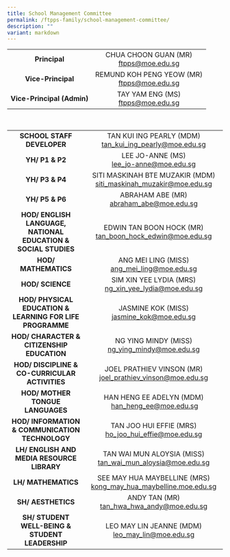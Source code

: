 ```yaml
---
title: School Management Committee
permalink: /ftpps-family/school-management-committee/
description: ""
variant: markdown
---
```

|  |  |
|:---:|:---:|
| **Principal** | CHUA CHOON GUAN (MR)<br>[ftpps@moe.edu.sg](mailto:ftpps@moe.edu.sg) |
| **Vice-Principal** | REMUND KOH PENG YEOW (MR) <br>[ftpps@moe.edu.sg](mailto:ftpps@moe.edu.sg) |
| **Vice-Principal (Admin)** | TAY YAM ENG (MS) <br>[ftpps@moe.edu.sg](mailto:ftpps@moe.edu.sg) |

<br>

|  |  |
| :---: | :---: |
| **SCHOOL STAFF DEVELOPER** | TAN KUI ING PEARLY (MDM)<br>[tan\_kui\_ing\_pearly@moe.edu.sg](mailto:tan_kui_ing_pearly@moe.edu.sg)  |
|  **YH/ P1 &amp; P2** |  LEE JO-ANNE (MS)<br>[lee\_jo-anne@moe.edu.sg](mailto:lee_jo-anne@moe.edu.sg) |
| **YH/ P3 &amp; P4** | SITI MASKINAH BTE MUZAKIR (MDM)    [siti\_maskinah\_muzakir@moe.edu.sg](mailto:siti_maskinah_muzakir@moe.edu.sg) |
| **YH/ P5 &amp; P6** | ABRAHAM ABE (MR)<br>[abraham\_abe@moe.edu.sg](mailto:abraham_abe@moe.edu.sg) |
| **HOD/ ENGLISH LANGUAGE, NATIONAL EDUCATION &amp; SOCIAL STUDIES** | EDWIN TAN BOON HOCK (MR)<br>[tan\_boon\_hock\_edwin@moe.edu.sg](http://tan_boon_hock_edwin@moe.edu.sg/)   |
| **HOD/ MATHEMATICS** | ANG MEI LING (MISS)<br>[ang\_mei\_ling@moe.edu.sg](mailto:ang_mei_ling@moe.edu.sg) |
| **HOD/ SCIENCE** | SIM XIN YEE LYDIA (MRS)<br>[ng\_xin\_yee\_lydia@moe.edu.sg](mailto:ng_xin_yee_lydia@moe.edu.sg)
| **HOD/ PHYSICAL EDUCATION &amp; LEARNING FOR LIFE PROGRAMME**  | JASMINE KOK (MISS)<br>[jasmine\_kok@moe.edu.sg](mailto:jasmine_kok@moe.edu.sg) |
| **HOD/ CHARACTER &amp; CITIZENSHIP EDUCATION** | NG YING MINDY (MISS)<br>[ng\_ying\_mindy@moe.edu.sg](mailto:ng_ying_mindy@moe.edu.sg) |
| **HOD/ DISCIPLINE &amp; CO-CURRICULAR ACTIVITIES** | JOEL PRATHIEV VINSON (MR)<br>[joel\_prathiev\_vinson@moe.edu.sg](mailto:joel_prathiev_vinson@moe.edu.sg) |
| **HOD/ MOTHER TONGUE LANGUAGES** | HAN HENG EE ADELYN (MDM)    <br>&nbsp;[han\_heng\_ee@moe.edu.sg](mailto:han_heng_ee@moe.edu.sg) |
| **HOD/ INFORMATION &amp; COMMUNICATION TECHNOLOGY** | TAN JOO HUI EFFIE (MRS)<br>[ho\_joo\_hui\_effie@moe.edu.sg](mailto:ho_joo_hui_effie@moe.edu.sg)|
|  **LH/ ENGLISH AND MEDIA RESOURCE LIBRARY** | TAN WAI MUN ALOYSIA (MISS)<br>[tan\_wai\_mun\_aloysia@moe.edu.sg](mailto:tan_wai_mun_aloysia@moe.edu.sg)  |
|  **LH/ MATHEMATICS** | SEE MAY HUA MAYBELLINE (MRS)<br>[kong_may_hua_maybelline.moe.edu.sg](mailto:kong_may_hua_maybelline.moe.edu.sg)  |
| **SH/ AESTHETICS** | ANDY TAN (MR)<br>[tan_hwa_hwa_andy@moe.edu.sg](mailto:tan_hwa_hwa_andy@moe.edu.sg) |
| **SH/ STUDENT WELL-BEING &amp; STUDENT LEADERSHIP** | LEO MAY LIN JEANNE (MDM)<br>[leo\_may\_lin@moe.edu.sg](mailto:leo_may_lin@moe.edu.sg) |
